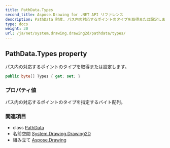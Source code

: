 ```yaml
---
title: PathData.Types
second_title: Aspose.Drawing for .NET API リファレンス
description: PathData 財産. パス内の対応するポイントのタイプを取得または設定します
type: docs
weight: 30
url: /ja/net/system.drawing.drawing2d/pathdata/types/
---
```

## PathData.Types property

パス内の対応するポイントのタイプを取得または設定します。

```csharp
public byte[] Types { get; set; }
```

### プロパティ値

パス内の対応するポイントのタイプを指定するバイト配列。

### 関連項目

* class [PathData](../)
* 名前空間 [System.Drawing.Drawing2D](../../pathdata/)
* 組み立て [Aspose.Drawing](../../../)


